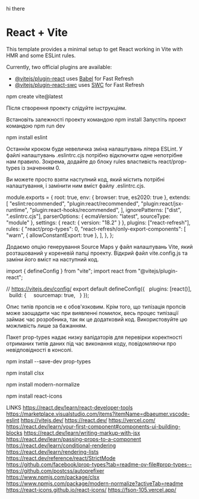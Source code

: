 hi there
# React + Vite

This template provides a minimal setup to get React working in Vite with HMR and some ESLint rules.

Currently, two official plugins are available:

- [@vitejs/plugin-react](https://github.com/vitejs/vite-plugin-react/blob/main/packages/plugin-react/README.md) uses [Babel](https://babeljs.io/) for Fast Refresh
- [@vitejs/plugin-react-swc](https://github.com/vitejs/vite-plugin-react-swc) uses [SWC](https://swc.rs/) for Fast Refresh


npm create vite@latest

Після створення проекту слідуйте інструкціям.

Встановіть залежності проекту командою npm install
Запустіть проект командою npm run dev

npm install eslint

Останнім кроком буде невеличка зміна налаштувань літера ESLint. У файлі налаштувань .eslintrc.cjs потрібно відключити одне непотрібне нам правило. Зокрема, додайте до блоку rules властивість react/prop-types із значенням 0.

Ви можете просто взяти наступний код, який містить потрібні налаштування, і замінити ним вміст файлу .eslintrc.cjs.

module.exports = {
  root: true,
  env: { browser: true, es2020: true },
  extends: [
    "eslint:recommended",
    "plugin:react/recommended",
    "plugin:react/jsx-runtime",
    "plugin:react-hooks/recommended",
  ],
  ignorePatterns: ["dist", ".eslintrc.cjs"],
  parserOptions: { ecmaVersion: "latest", sourceType: "module" },
  settings: { react: { version: "18.2" } },
  plugins: ["react-refresh"],
  rules: {
    "react/prop-types": 0,
    "react-refresh/only-export-components": [
      "warn",
      { allowConstantExport: true },
    ],
  },
};


Додаємо опцію генерування Source Maps у файл налаштувань Vite, який розташований у кореневій папці проекту. Відкрий файл vite.config.js та заміни його вміст на наступний код.

import { defineConfig } from "vite";
import react from "@vitejs/plugin-react";

// https://vitejs.dev/config/
export default defineConfig({
  plugins: [react()],
  build: {
    sourcemap: true,
  }
});

Опис типів пропсів не є обов'язковим. Крім того, що типізація пропсів може заощадити час при виявленні помилок, весь процес типізації займає час розробника, так як це додатковий код. Використовуйте цю можливість лише за бажанням.

Пакет prop-types надає низку валідаторів для перевірки коректності отриманих типів даних під час виконання коду, повідомляючи про невідповідності в консолі.

npm install --save-dev prop-types

npm install clsx

npm install modern-normalize

npm install react-icons





LINKS
https://react.dev/learn/react-developer-tools
https://marketplace.visualstudio.com/items?itemName=dbaeumer.vscode-eslint
https://vitejs.dev/
https://react.dev/
https://vercel.com/
https://react.dev/learn/your-first-component#components-ui-building-blocks
https://react.dev/learn/writing-markup-with-jsx
https://react.dev/learn/passing-props-to-a-component
https://react.dev/learn/conditional-rendering
https://react.dev/learn/rendering-lists
https://react.dev/reference/react/StrictMode
https://github.com/facebook/prop-types?tab=readme-ov-file#prop-types--
https://github.com/postcss/autoprefixer
https://www.npmjs.com/package/clsx
https://www.npmjs.com/package/modern-normalize?activeTab=readme
https://react-icons.github.io/react-icons/
https://fson-105.vercel.app/